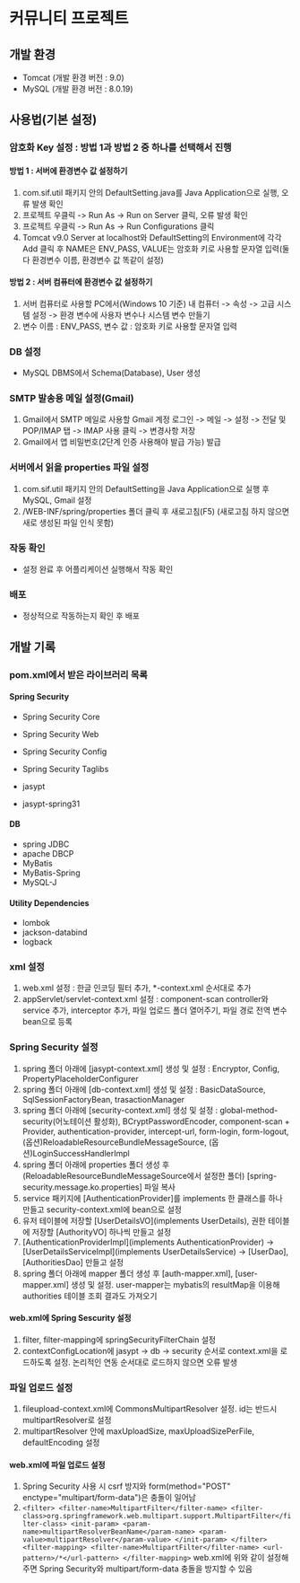 # 커뮤니티 프로젝트

## 개발 환경
* Tomcat (개발 환경 버전 : 9.0)
* MySQL (개발 환경 버전 : 8.0.19)

## 사용법(기본 설정)
### 암호화 Key 설정 : 방법 1과 방법 2 중 하나를 선택해서 진행
#### 방법 1 : 서버에 환경변수 값 설정하기
1. com.sif.util 패키지 안의 DefaultSetting.java를 Java Application으로 실행, 오류 발생 확인
2. 프로젝트 우클릭 -> Run As -> Run on Server 클릭, 오류 발생 확인
3. 프로젝트 우클릭 -> Run As -> Run Configurations 클릭
4. Tomcat v9.0 Server at localhost와 DefaultSetting의 Environment에 각각 Add 클릭 후 NAME은 ENV_PASS, VALUE는 암호화 키로 사용할 문자열 입력(둘 다 환경변수 이름, 환경변수 값 똑같이 설정)

#### 방법 2 : 서버 컴퓨터에 환경변수 값 설정하기
1. 서버 컴퓨터로 사용할 PC에서(Windows 10 기준) 내 컴퓨터 -> 속성 -> 고급 시스템 설정 -> 환경 변수에 사용자 변수나 시스템 변수 만들기
2. 변수 이름 : ENV_PASS, 변수 값 : 암호화 키로 사용할 문자열 입력

### DB 설정
* MySQL DBMS에서 Schema(Database), User 생성

### SMTP 발송용 메일 설정(Gmail)
1. Gmail에서 SMTP 메일로 사용할 Gmail 계정 로그인 -> 메일 -> 설정 -> 전달 및 POP/IMAP 탭 -> IMAP 사용 클릭 -> 변경사항 저장
2. Gmail에서 앱 비밀번호(2단계 인증 사용해야 발급 가능) 발급

### 서버에서 읽을 properties 파일 설정
1. com.sif.util 패키지 안의 DefaultSetting을 Java Application으로 실행 후 MySQL, Gmail 설정
2. /WEB-INF/spring/properties 폴더 클릭 후 새로고침(F5) (새로고침 하지 않으면 새로 생성된 파일 인식 못함)

### 작동 확인
* 설정 완료 후 어플리케이션 실행해서 작동 확인

### 배포
* 정상적으로 작동하는지 확인 후 배포

## 개발 기록
### pom.xml에서 받은 라이브러리 목록
#### Spring Security
* Spring Security Core
* Spring Security Web
* Spring Security Config
* Spring Security Taglibs

* jasypt
* jasypt-spring31

#### DB
* spring JDBC
* apache DBCP
* MyBatis
* MyBatis-Spring
* MySQL-J

#### Utility Dependencies
* lombok
* jackson-databind
* logback

### xml 설정
1. web.xml 설정 : 한글 인코딩 필터 추가, *-context.xml 순서대로 추가
2. appServlet/servlet-context.xml 설정 : component-scan controller와 service 추가, interceptor 추가, 파일 업로드 폴더 열어주기, 파일 경로 전역 변수 bean으로 등록

### Spring Security 설정
1. spring 폴더 아래에 [jasypt-context.xml] 생성 및 설정 : Encryptor, Config, PropertyPlaceholderConfigurer
2. spring 폴더 아래에 [db-context.xml] 생성 및 설정 : BasicDataSource, SqlSessionFactoryBean, trasactionManager
3. spring 폴더 아래에 [security-context.xml] 생성 및 설정 : global-method-security(어노테이션 활성화), BCryptPasswordEncoder, component-scan + Provider, authentication-provider, intercept-url, form-login, form-logout, (옵션)ReloadableResourceBundleMessageSource, (옵션)LoginSuccessHandlerImpl
4. spring 폴더 아래에 properties 폴더 생성 후(ReloadableResourceBundleMessageSource에서 설정한 폴더) [spring-security.message.ko.properties] 파일 복사
5. service 패키지에 [AuthenticationProvider]를 implements 한 클래스를 하나 만들고 security-context.xml에 bean으로 설정
6. 유저 테이블에 저장할 [UserDetailsVO](implements UserDetails), 권한 테이블에 저장할 [AuthorityVO] 하나씩 만들고 설정
7. [AuthenticationProviderImpl](implements AuthenticationProvider) -> [UserDetailsServiceImpl](implements UserDetailsService) -> [UserDao], [AuthoritiesDao] 만들고 설정
8. spring 폴더 아래에 mapper 폴더 생성 후 [auth-mapper.xml], [user-mapper.xml] 생성 및 설정. user-mapper는 mybatis의 resultMap을 이용해 authorities 테이블 조회 결과도 가져오기

#### web.xml에 Spring Sescurity 설정
1. filter, filter-mapping에 springSecurityFilterChain 설정
2. contextConfigLocation에 jasypt -> db -> security 순서로 context.xml을 로드하도록 설정. 논리적인 연동 순서대로 로드하지 않으면 오류 발생

### 파일 업로드 설정
1. fileupload-context.xml에 CommonsMultipartResolver 설정. id는 반드시 multipartResolver로 설정
2. multipartResolver 안에 maxUploadSize, maxUploadSizePerFile, defaultEncoding 설정

#### web.xml에 파일 업로드 설정
1. Spring Security 사용 시 csrf 방지와 form(method="POST" enctype="multipart/form-data")은 충돌이 일어남
2. `<filter>
	    <filter-name>MultipartFilter</filter-name>
	    <filter-class>org.springframework.web.multipart.support.MultipartFilter</filter-class>
	    <init-param>
	    	<param-name>multipartResolverBeanName</param-name>
	    	<param-value>multipartResolver</param-value>
	    </init-param>
	</filter>
	<filter-mapping>
	    <filter-name>MultipartFilter</filter-name>
	    <url-pattern>/*</url-pattern>
	</filter-mapping>`
    web.xml에 위와 같이 설정해주면 Spring Security와 multipart/form-data 충돌을 방지할 수 있음